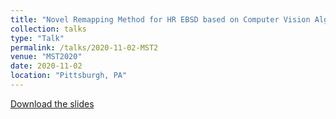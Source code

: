 ```yaml
---
title: "Novel Remapping Method for HR EBSD based on Computer Vision Algorithm"
collection: talks
type: "Talk"
permalink: /talks/2020-11-02-MST2
venue: "MST2020"
date: 2020-11-02
location: "Pittsburgh, PA"
---
```


[Download the slides](http://ChaoyiZhu93.github.io/files/MST_HREBSD.pdf)

